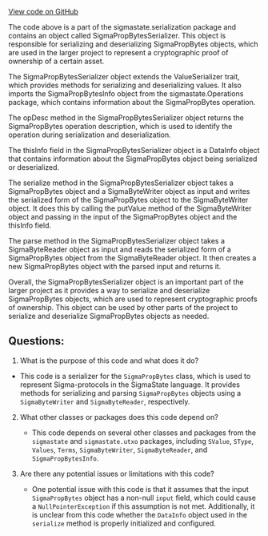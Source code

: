[View code on GitHub](sigmastate-interpreterhttps://github.com/ScorexFoundation/sigmastate-interpreter/interpreter/shared/src/main/scala/sigmastate/serialization/SigmaPropBytesSerializer.scala)

The code above is a part of the sigmastate.serialization package and contains an object called SigmaPropBytesSerializer. This object is responsible for serializing and deserializing SigmaPropBytes objects, which are used in the larger project to represent a cryptographic proof of ownership of a certain asset.

The SigmaPropBytesSerializer object extends the ValueSerializer trait, which provides methods for serializing and deserializing values. It also imports the SigmaPropBytesInfo object from the sigmastate.Operations package, which contains information about the SigmaPropBytes operation.

The opDesc method in the SigmaPropBytesSerializer object returns the SigmaPropBytes operation description, which is used to identify the operation during serialization and deserialization.

The thisInfo field in the SigmaPropBytesSerializer object is a DataInfo object that contains information about the SigmaPropBytes object being serialized or deserialized.

The serialize method in the SigmaPropBytesSerializer object takes a SigmaPropBytes object and a SigmaByteWriter object as input and writes the serialized form of the SigmaPropBytes object to the SigmaByteWriter object. It does this by calling the putValue method of the SigmaByteWriter object and passing in the input of the SigmaPropBytes object and the thisInfo field.

The parse method in the SigmaPropBytesSerializer object takes a SigmaByteReader object as input and reads the serialized form of a SigmaPropBytes object from the SigmaByteReader object. It then creates a new SigmaPropBytes object with the parsed input and returns it.

Overall, the SigmaPropBytesSerializer object is an important part of the larger project as it provides a way to serialize and deserialize SigmaPropBytes objects, which are used to represent cryptographic proofs of ownership. This object can be used by other parts of the project to serialize and deserialize SigmaPropBytes objects as needed.
## Questions: 
 1. What is the purpose of this code and what does it do?
   - This code is a serializer for the `SigmaPropBytes` class, which is used to represent Sigma-protocols in the SigmaState language. It provides methods for serializing and parsing `SigmaPropBytes` objects using a `SigmaByteWriter` and `SigmaByteReader`, respectively.

2. What other classes or packages does this code depend on?
   - This code depends on several other classes and packages from the `sigmastate` and `sigmastate.utxo` packages, including `SValue`, `SType`, `Values`, `Terms`, `SigmaByteWriter`, `SigmaByteReader`, and `SigmaPropBytesInfo`.

3. Are there any potential issues or limitations with this code?
   - One potential issue with this code is that it assumes that the input `SigmaPropBytes` object has a non-null `input` field, which could cause a `NullPointerException` if this assumption is not met. Additionally, it is unclear from this code whether the `DataInfo` object used in the `serialize` method is properly initialized and configured.